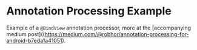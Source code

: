 # Annotation Processing Example

Example of a `@BindView` annotation processor, more at the [accompanying medium post]((https://medium.com/@robhor/annotation-processing-for-android-b7eda1a41051).
